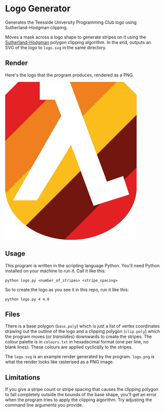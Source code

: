 # Logo Generator
Generates the Teesside University Programming Club logo using Sutherland-Hodgman clipping.

Moves a mask across a logo shape to generate stripes on it using the [Sutherland-Hodgman](https://en.wikipedia.org/wiki/Sutherland%E2%80%93Hodgman_algorithm) polygon clipping algorithm. In the end, outputs an SVG of the logo to `logo.svg` in the same directory.  

## Render
Here's the logo that the program produces, rendered as a PNG.

![Logo](logo.png)

## Usage
This program is written in the scripting language Python. You'll need Python installed on your machine to run it. Call it like this:

```
python logo.py <number_of_stripes> <stripe_spacing>
```

So to create the logo as you see it in this repo, run it like this:

```
python logo.py 4 4.0
```

## Files
There is a base polygon (`base.poly`) which is just a list of vertex coordinates drawing out the outline of the logo and a clipping polygon (`clip.poly`) which the program moves (or *translates*) downwards to create the stripes. The colour palette is in `colours.txt` in hexadecimal format (one per line, no blank lines). These colours are applied cyclically to the stripes.

The `logo.svg` is an example render generated by the program. `logo.png` is what the render looks like rasterised as a PNG image.

## Limitations
If you give a stripe count or stripe spacing that causes the clipping polygon to fall completely outside the bounds of the base shape, you'll get an error when the program tries to apply the clipping algorithm. Try adjusting the command line arguments you provide.
